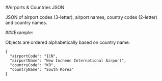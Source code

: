 #Airports & Countries JSON

JSON of airport codes (3-letter), airport names, country codes (2-letter) and country names.

###Example:

Objects are ordered alphabetically based on country name.

```
{
  "airportCode": "ICN",
  "airportName": "New Incheon International Airport",
  "countryCode": "KR",
  "countryName": "South Korea"
}
```
